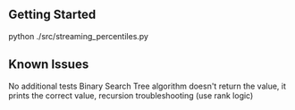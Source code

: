 
## Getting Started

python ./src/streaming_percentiles.py


## Known Issues

No additional tests
Binary Search Tree algorithm doesn't return the value, it prints the correct value, recursion troubleshooting (use rank logic)
